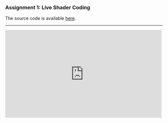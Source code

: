 ### Assignment 1: Live Shader Coding

The source code is available [here](https://github.com/RobethX/CS420X/blob/main/assignment1/frag.glsl).

---

<iframe width="500" height="281.25" src="https://www.youtube.com/embed/jNQXAC9IVRw" title="YouTube video player" frameborder="0" allow="accelerometer; autoplay; clipboard-write; encrypted-media; gyroscope; picture-in-picture" allowfullscreen></iframe>

